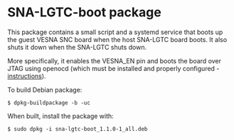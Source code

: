 # SNA-LGTC-boot package

This package contains a small script and a systemd service that boots up the
guest VESNA SNC board when the host SNA-LGTC board boots. It also shuts it down
when the SNA-LGTC shuts down.

More specifically, it enables the VESNA_EN pin and boots the board over JTAG
using openocd (which must be installed and properly configured - [instructions](https://github.com/avian2/vesna-drivers/blob/logatec-3/README.beaglebone.md)).

To build Debian package:

    $ dpkg-buildpackage -b -uc

When built, install the package with:

    $ sudo dpkg -i sna-lgtc-boot_1.1.0-1_all.deb

